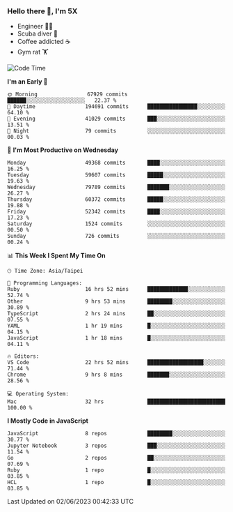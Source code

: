 ### Hello there 👋, I'm 5X

* Engineer 👨‍💻
* Scuba diver 🤿
* Coffee addicted ☕️
* Gym rat 🏋️

<!--START_SECTION:waka-->
![Code Time](http://img.shields.io/badge/Code%20Time-221%20hrs%2057%20mins-blue)

**I'm an Early 🐤** 

```text
🌞 Morning                67929 commits       ██████░░░░░░░░░░░░░░░░░░░   22.37 % 
🌆 Daytime                194691 commits      ████████████████░░░░░░░░░   64.10 % 
🌃 Evening                41029 commits       ███░░░░░░░░░░░░░░░░░░░░░░   13.51 % 
🌙 Night                  79 commits          ░░░░░░░░░░░░░░░░░░░░░░░░░   00.03 % 
```
📅 **I'm Most Productive on Wednesday** 

```text
Monday                   49368 commits       ████░░░░░░░░░░░░░░░░░░░░░   16.25 % 
Tuesday                  59607 commits       █████░░░░░░░░░░░░░░░░░░░░   19.63 % 
Wednesday                79789 commits       ███████░░░░░░░░░░░░░░░░░░   26.27 % 
Thursday                 60372 commits       █████░░░░░░░░░░░░░░░░░░░░   19.88 % 
Friday                   52342 commits       ████░░░░░░░░░░░░░░░░░░░░░   17.23 % 
Saturday                 1524 commits        ░░░░░░░░░░░░░░░░░░░░░░░░░   00.50 % 
Sunday                   726 commits         ░░░░░░░░░░░░░░░░░░░░░░░░░   00.24 % 
```


📊 **This Week I Spent My Time On** 

```text
🕑︎ Time Zone: Asia/Taipei

💬 Programming Languages: 
Ruby                     16 hrs 52 mins      █████████████░░░░░░░░░░░░   52.74 % 
Other                    9 hrs 53 mins       ████████░░░░░░░░░░░░░░░░░   30.89 % 
TypeScript               2 hrs 24 mins       ██░░░░░░░░░░░░░░░░░░░░░░░   07.55 % 
YAML                     1 hr 19 mins        █░░░░░░░░░░░░░░░░░░░░░░░░   04.15 % 
JavaScript               1 hr 18 mins        █░░░░░░░░░░░░░░░░░░░░░░░░   04.11 % 

🔥 Editors: 
VS Code                  22 hrs 52 mins      ██████████████████░░░░░░░   71.44 % 
Chrome                   9 hrs 8 mins        ███████░░░░░░░░░░░░░░░░░░   28.56 % 

💻 Operating System: 
Mac                      32 hrs              █████████████████████████   100.00 % 
```

**I Mostly Code in JavaScript** 

```text
JavaScript               8 repos             ████████░░░░░░░░░░░░░░░░░   30.77 % 
Jupyter Notebook         3 repos             ███░░░░░░░░░░░░░░░░░░░░░░   11.54 % 
Go                       2 repos             ██░░░░░░░░░░░░░░░░░░░░░░░   07.69 % 
Ruby                     1 repo              █░░░░░░░░░░░░░░░░░░░░░░░░   03.85 % 
HCL                      1 repo              █░░░░░░░░░░░░░░░░░░░░░░░░   03.85 % 
```




 Last Updated on 02/06/2023 00:42:33 UTC
<!--END_SECTION:waka-->
